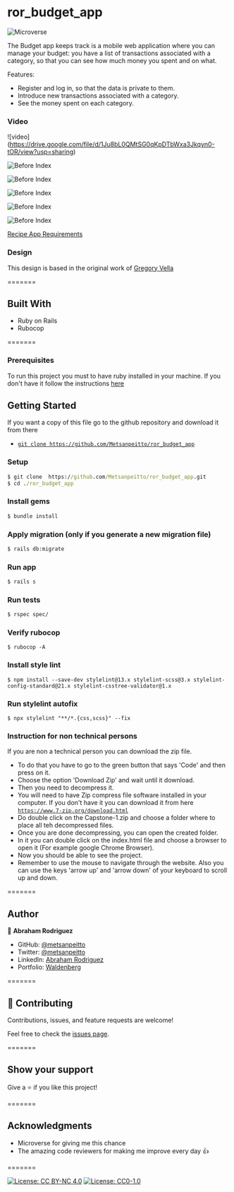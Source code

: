 # ror_budget_app

![Microverse](https://img.shields.io/badge/Microverse-blueviolet)


The Budget app keeps track is a mobile web application where you can manage your budget: you have a list of transactions associated with a category, so that you can see how much money you spent and on what.

Features: 
- Register and log in, so that the data is private to them.
- Introduce new transactions associated with a category.
- See the money spent on each category.

### Video

![video] (https://drive.google.com/file/d/1Ju8bL0QMtSG0qKpDTbWxa3Jkqyn0-tOR/view?usp=sharing)

![Before Index](./screenshots/screen1.png)

![Before Index](./screenshots/signup.png)

![Before Index](./screenshots/spenses.png)

![Before Index](./screenshots/budgets.png)

![Before Index](./screenshots/new_budget.png)

[Recipe App Requirements](https://github.com/microverseinc/curriculum-rails/blob/main/recipe-app/buisness_requirements.md)

### Design

This design is based in the original work of [Gregory Vella](https://www.behance.net/gregoirevella)

=======

## Built With 

- Ruby on Rails
- Rubocop

=======

### Prerequisites

To run this project you must to have ruby installed in your machine. If you don't have it
follow the instructions [here](https://www.ruby-lang.org/en/documentation/installation/)

## Getting Started

If you want a copy of this file go to the github repository and download it from there

- [`git clone https://github.com/Metsanpeitto/ror_budget_app`](https://github.com/Metsanpeitto/ror_budget_app)


### Setup

```cmd
$ git clone  https://github.com/Metsanpeitto/ror_budget_app.git
$ cd ./ror_budget_app
```

### Install gems

```cmd
$ bundle install
```

### Apply migration (only if you generate a new migration file)

```cmd
$ rails db:migrate
```

### Run app

```cmd
$ rails s
```

### Run tests

```cmd
$ rspec spec/
```

### Verify rubocop

```
$ rubocop -A
```

### Install style lint

```
$ npm install --save-dev stylelint@13.x stylelint-scss@3.x stylelint-config-standard@21.x stylelint-csstree-validator@1.x
```

### Run stylelint autofix

```
$ npx stylelint "**/*.{css,scss}" --fix
```

### Instruction for non technical persons

If you are non a technical person you can download the zip file.

- To do that you have to go to the green button that says 'Code' and then press on it.
- Choose the option 'Download Zip' and wait until it download.
- Then you need to decompress it.
- You will need to have Zip compress file software installed in your computer. If you don't have it you can download it from here
  [`https://www.7-zip.org/download.html`](https://www.7-zip.org/download.html)
- Do double click on the Capstone-1.zip and choose a folder where to place all teh decompressed files.
- Once you are done decompressing, you can open the created folder.
- In it you can double click on the index.html file and choose a browser to open it (For example google Chrome Browser).
- Now you should be able to see the project.
- Remember to use the mouse to navigate through the website. Also you can use the keys 'arrow up' and 'arrow down' of your keyboard
  to scroll up and down.

=======

## Author

👤 **Abraham Rodriguez**

- GitHub: [@metsanpeitto](https://github.com/Metsanpeitto)
- Twitter: [@metsanpeitto](https://twitter.com/home)
- LinkedIn: [Abraham Rodriguez](https://www.linkedin.com/in/abraham-rodriguez-3283a319a/)
- Portfolio: [Waldenberg](https://portfolio.waldenberginc.com)

=======

## 🤝 Contributing

Contributions, issues, and feature requests are welcome!

Feel free to check the [issues page](../../issues/).

=======

## Show your support

Give a ⭐️ if you like this project!

=======

## Acknowledgments

- Microverse for giving me this chance
- The amazing code reviewers for making me improve every day :thumbsup:

=======


[![License: CC BY-NC 4.0](https://licensebuttons.net/l/by-nc/4.0/80x15.png)](https://creativecommons.org/licenses/by-nc/4.0/)
[![License: CC0-1.0](https://licensebuttons.net/l/zero/1.0/80x15.png)](http://creativecommons.org/publicdomain/zero/1.0/)

